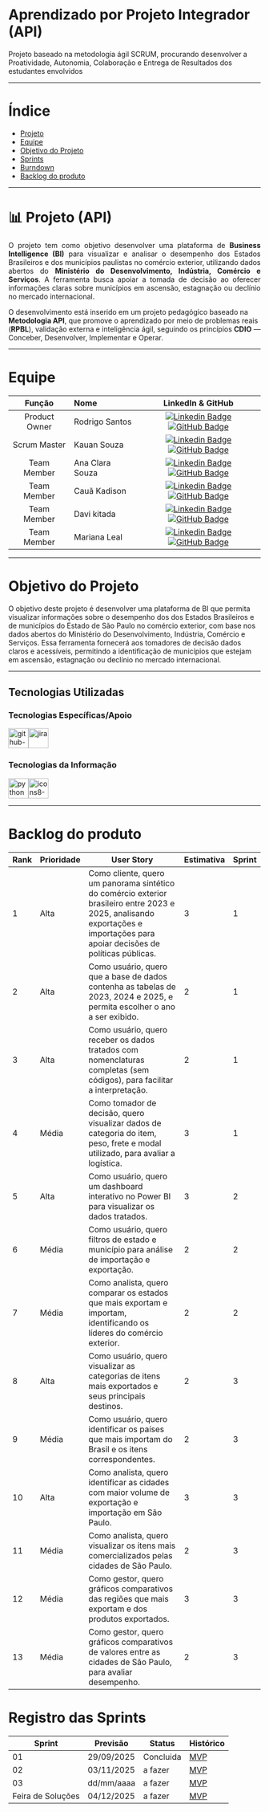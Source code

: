 # Aprendizado por Projeto Integrador (API)

Projeto baseado na metodologia ágil SCRUM, procurando desenvolver a Proatividade, Autonomia, Colaboração e Entrega de Resultados dos estudantes envolvidos

---

# Índice
* [Projeto](#projeto-template)
* [Equipe](#equipe)
* [Objetivo do Projeto](#objetivo-do-projeto)
* [Sprints](#Sprints)
* [Burndown](#Burndown)
* [Backlog do produto](#Backlog-do-produto)

---

# 📊 Projeto (API)

<p align="justify">
O projeto tem como objetivo desenvolver uma plataforma de <b>Business Intelligence (BI)</b> para visualizar e analisar o desempenho dos Estados Brasileiros e dos municípios paulistas no comércio exterior, utilizando dados abertos do <b>Ministério do Desenvolvimento, Indústria, Comércio e Serviços</b>.  
A ferramenta busca apoiar a tomada de decisão ao oferecer informações claras sobre municípios em ascensão, estagnação ou declínio no mercado internacional.  

O desenvolvimento está inserido em um projeto pedagógico baseado na <b>Metodologia API</b>, que promove o aprendizado por meio de problemas reais (<b>RPBL</b>), validação externa e inteligência ágil, seguindo os princípios <b>CDIO</b> — Conceber, Desenvolver, Implementar e Operar.
</p>


---

# Equipe
|    Função     | Nome                                  |                                                                                                                                                      LinkedIn & GitHub                                                                                                                                                      |
| :-----------: | :------------------------------------ | :-------------------------------------------------------------------------------------------------------------------------------------------------------------------------------------------------------------------------------------------------------------------------------------------------------------------------: |
| Product Owner |   Rodrigo Santos         |     [![Linkedin Badge](https://img.shields.io/badge/Linkedin-blue?style=flat-square&logo=Linkedin&logoColor=white)](https://linkedin.com/in/rodrigo-luiz-santos-430081269) [![GitHub Badge](https://img.shields.io/badge/GitHub-111217?style=flat-square&logo=github&logoColor=white)](https://github.com/DigdinLogistico)              |
| Scrum Master  | Kauan Souza |      [![Linkedin Badge](https://img.shields.io/badge/Linkedin-blue?style=flat-square&logo=Linkedin&logoColor=white)](https://linkedin.com/in/kauan-souza-9247aa377) [![GitHub Badge](https://img.shields.io/badge/GitHub-111217?style=flat-square&logo=github&logoColor=white)](https://github.com/kauanzcsouza10-art?tab=overview&from=2025-09-01&to=2025-09-30)     |
| Team Member   | Ana Clara Souza              |         [![Linkedin Badge](https://img.shields.io/badge/Linkedin-blue?style=flat-square&logo=Linkedin&logoColor=white)](http://linkedin.com/in/ana-clara-dias-de-souza-927431179) [![GitHub Badge](https://img.shields.io/badge/GitHub-111217?style=flat-square&logo=github&logoColor=white)](https://github.com/AninhaDias)        |
|  Team Member  | Cauã Kadison                 |         [![Linkedin Badge](https://img.shields.io/badge/Linkedin-blue?style=flat-square&logo=Linkedin&logoColor=white)](http://linkedin.com/in/cauã-mota-854217309) [![GitHub Badge](https://img.shields.io/badge/GitHub-111217?style=flat-square&logo=github&logoColor=white)](https://github.com/CauaKadson2003)        |
|  Team Member  | Davi kitada                 |   [![Linkedin Badge](https://img.shields.io/badge/Linkedin-blue?style=flat-square&logo=Linkedin&logoColor=white)](https://linkedin.com/in/davi-pais-340989359) [![GitHub Badge](https://img.shields.io/badge/GitHub-111217?style=flat-square&logo=github&logoColor=white)](https://github.com/DaviPaisKitada)   |
|  Team Member  | Mariana Leal       |           [![Linkedin Badge](https://img.shields.io/badge/Linkedin-blue?style=flat-square&logo=Linkedin&logoColor=white)](https://linkedin.com/in/mariana-leal-a708b8335) [![GitHub Badge](https://img.shields.io/badge/GitHub-111217?style=flat-square&logo=github&logoColor=white)](https://github.com/marileal071415-create)          |

---

# Objetivo do Projeto
O objetivo deste projeto é desenvolver uma plataforma de BI que permita visualizar informações sobre o desempenho dos dos Estados Brasileiros e de municípios do Estado de São Paulo no comércio exterior, com base nos dados abertos do Ministério do Desenvolvimento, Indústria, Comércio e Serviços. Essa ferramenta fornecerá aos tomadores de decisão dados claros e acessíveis, permitindo a identificação de municípios que estejam em ascensão, estagnação ou declínio no mercado internacional. 

---

## Tecnologias Utilizadas

 ### Tecnologias Específicas/Apoio 
<img width="40" height="40" alt="github-sign" src="https://github.com/user-attachments/assets/1dc04ee5-999e-4322-b005-3e7bf6e705b2" /><img width="40" height="40" alt="jira" src="https://github.com/user-attachments/assets/f55c08c7-66a4-41c3-9a96-c82942f41dc5" />

 ### Tecnologias da Informação 
<img width="40" height="40" alt="python" src="https://github.com/user-attachments/assets/99ba87a2-66ce-421e-b96a-2ffc79e35db0" /><img width="40" height="40" alt="icons8-poder-bi-2021-48" src="https://github.com/user-attachments/assets/1f3c633a-190c-4bde-ba36-977af8be7e26" />

---

# Backlog do produto
| Rank | Prioridade | User Story | Estimativa | Sprint |
|------|-------------|-------------|-------------|---------|
| 1 | Alta | Como cliente, quero um panorama sintético do comércio exterior brasileiro entre 2023 e 2025, analisando exportações e importações para apoiar decisões de políticas públicas. | 3 | 1 |
| 2 | Alta | Como usuário, quero que a base de dados contenha as tabelas de 2023, 2024 e 2025, e permita escolher o ano a ser exibido. | 2 | 1 |
| 3 | Alta | Como usuário, quero receber os dados tratados com nomenclaturas completas (sem códigos), para facilitar a interpretação. | 2 | 1 |
| 4 | Média | Como tomador de decisão, quero visualizar dados de categoria do item, peso, frete e modal utilizado, para avaliar a logística. | 3 | 1 |
| 5 | Alta | Como usuário, quero um dashboard interativo no Power BI para visualizar os dados tratados. | 3 | 2 |
| 6 | Média | Como usuário, quero filtros de estado e município para análise de importação e exportação. | 2 | 2 |
| 7 | Média | Como analista, quero comparar os estados que mais exportam e importam, identificando os líderes do comércio exterior. | 2 | 2 |
| 8 | Alta | Como usuário, quero visualizar as categorias de itens mais exportados e seus principais destinos. | 2 | 3 |
| 9 | Média | Como usuário, quero identificar os países que mais importam do Brasil e os itens correspondentes. | 2 | 3 |
| 10 | Alta | Como analista, quero identificar as cidades com maior volume de exportação e importação em São Paulo. | 3 | 3 |
| 11 | Média | Como analista, quero visualizar os itens mais comercializados pelas cidades de São Paulo. | 2 | 3 |
| 12 | Média | Como gestor, quero gráficos comparativos das regiões que mais exportam e dos produtos exportados. | 3 | 3 |
| 13 | Média | Como gestor, quero gráficos comparativos de valores entre as cidades de São Paulo, para avaliar desempenho. | 2 | 3 |

# Registro das Sprints

Sprint | Previsão | Status| Histórico|
|------|--------|------|--------|
|01 | 29/09/2025 | Concluida | [MVP](https://github.com//Grupo-Nexus-fatec/Nexus/blob/main/MVP/sp1.md) | 
|02|  03/11/2025| a fazer|[MVP](https://github.com/Grupo-Nexus-fatec/Nexus/blob/main/MVP/sp2.md) | 
|03| dd/mm/aaaa | a fazer|[MVP](https://) | 
|Feira de Soluções|04/12/2025 |a fazer |[MVP](https://) | 

